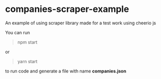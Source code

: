 # companies-scraper-example
An example of using scraper library made for a test work using cheerio js

You can run 

>npm start 

or 

>yarn start

to run code and generate a file with name **companies.json**
